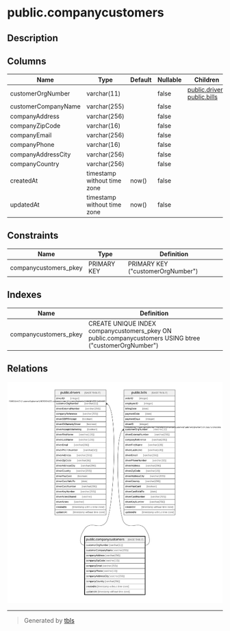 # public.companycustomers

## Description

## Columns

| Name | Type | Default | Nullable | Children | Parents | Comment |
| ---- | ---- | ------- | -------- | -------- | ------- | ------- |
| customerOrgNumber | varchar(11) |  | false | [public.drivers](public.drivers.md) [public.bills](public.bills.md) |  |  |
| customerCompanyName | varchar(255) |  | false |  |  |  |
| companyAddress | varchar(256) |  | false |  |  |  |
| companyZipCode | varchar(16) |  | false |  |  |  |
| companyEmail | varchar(256) |  | false |  |  |  |
| companyPhone | varchar(16) |  | false |  |  |  |
| companyAddressCity | varchar(256) |  | false |  |  |  |
| companyCountry | varchar(256) |  | false |  |  |  |
| createdAt | timestamp without time zone | now() | false |  |  |  |
| updatedAt | timestamp without time zone | now() | false |  |  |  |

## Constraints

| Name | Type | Definition |
| ---- | ---- | ---------- |
| companycustomers_pkey | PRIMARY KEY | PRIMARY KEY ("customerOrgNumber") |

## Indexes

| Name | Definition |
| ---- | ---------- |
| companycustomers_pkey | CREATE UNIQUE INDEX companycustomers_pkey ON public.companycustomers USING btree ("customerOrgNumber") |

## Relations

![er](public.companycustomers.svg)

---

> Generated by [tbls](https://github.com/k1LoW/tbls)
